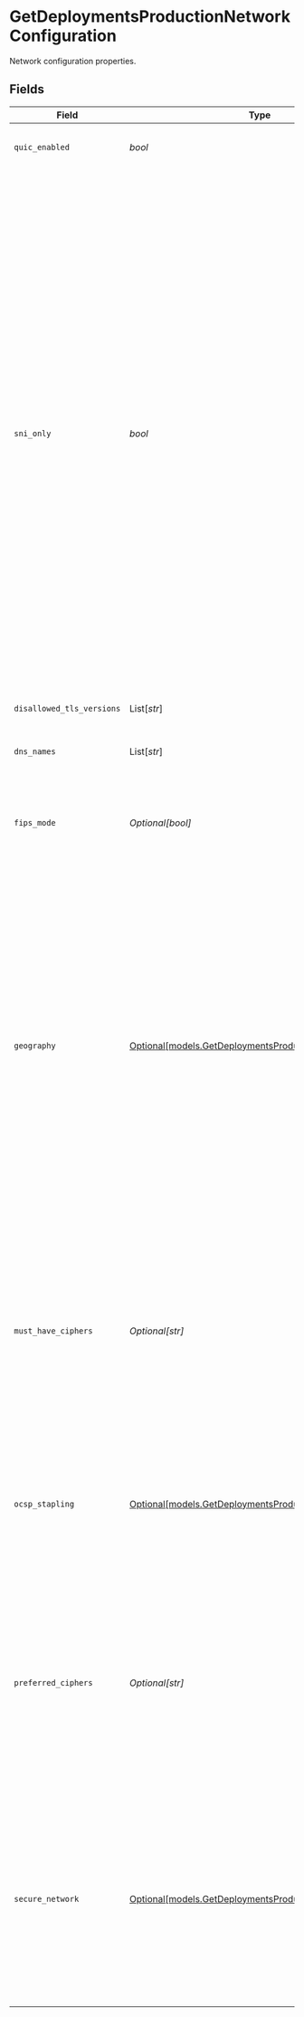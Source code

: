 # GetDeploymentsProductionNetworkConfiguration

Network configuration properties.


## Fields

| Field                                                                                                                                                                                                                                                                                                                                                                                                                                                                                            | Type                                                                                                                                                                                                                                                                                                                                                                                                                                                                                             | Required                                                                                                                                                                                                                                                                                                                                                                                                                                                                                         | Description                                                                                                                                                                                                                                                                                                                                                                                                                                                                                      |
| ------------------------------------------------------------------------------------------------------------------------------------------------------------------------------------------------------------------------------------------------------------------------------------------------------------------------------------------------------------------------------------------------------------------------------------------------------------------------------------------------ | ------------------------------------------------------------------------------------------------------------------------------------------------------------------------------------------------------------------------------------------------------------------------------------------------------------------------------------------------------------------------------------------------------------------------------------------------------------------------------------------------ | ------------------------------------------------------------------------------------------------------------------------------------------------------------------------------------------------------------------------------------------------------------------------------------------------------------------------------------------------------------------------------------------------------------------------------------------------------------------------------------------------ | ------------------------------------------------------------------------------------------------------------------------------------------------------------------------------------------------------------------------------------------------------------------------------------------------------------------------------------------------------------------------------------------------------------------------------------------------------------------------------------------------ |
| `quic_enabled`                                                                                                                                                                                                                                                                                                                                                                                                                                                                                   | *bool*                                                                                                                                                                                                                                                                                                                                                                                                                                                                                           | :heavy_check_mark:                                                                                                                                                                                                                                                                                                                                                                                                                                                                               | QUIC transport layer network protocol.                                                                                                                                                                                                                                                                                                                                                                                                                                                           |
| `sni_only`                                                                                                                                                                                                                                                                                                                                                                                                                                                                                       | *bool*                                                                                                                                                                                                                                                                                                                                                                                                                                                                                           | :heavy_check_mark:                                                                                                                                                                                                                                                                                                                                                                                                                                                                               | Server Name Indication (SNI) is an extension of the Transport Layer Security (TLS) networking protocol. It allows a server to present many certificates on the same IP address. All modern web browsers support the SNI extension. If you have the same SAN on two or more certificates with the SNI-only option set, Akamai may serve traffic using any certificate which matches the requested SNI hostname. You should avoid any certificates with overlapping SAN names when using SNI-only. |
| `disallowed_tls_versions`                                                                                                                                                                                                                                                                                                                                                                                                                                                                        | List[*str*]                                                                                                                                                                                                                                                                                                                                                                                                                                                                                      | :heavy_minus_sign:                                                                                                                                                                                                                                                                                                                                                                                                                                                                               | Disallowed TLS protocol.                                                                                                                                                                                                                                                                                                                                                                                                                                                                         |
| `dns_names`                                                                                                                                                                                                                                                                                                                                                                                                                                                                                      | List[*str*]                                                                                                                                                                                                                                                                                                                                                                                                                                                                                      | :heavy_minus_sign:                                                                                                                                                                                                                                                                                                                                                                                                                                                                               | Names served by SNI-only enabled enrollments.                                                                                                                                                                                                                                                                                                                                                                                                                                                    |
| `fips_mode`                                                                                                                                                                                                                                                                                                                                                                                                                                                                                      | *Optional[bool]*                                                                                                                                                                                                                                                                                                                                                                                                                                                                                 | :heavy_minus_sign:                                                                                                                                                                                                                                                                                                                                                                                                                                                                               | Enables Federal Information Processing Standards (FIPS) for the enrollment.                                                                                                                                                                                                                                                                                                                                                                                                                      |
| `geography`                                                                                                                                                                                                                                                                                                                                                                                                                                                                                      | [Optional[models.GetDeploymentsProductionGeography]](../models/getdeploymentsproductiongeography.md)                                                                                                                                                                                                                                                                                                                                                                                             | :heavy_minus_sign:                                                                                                                                                                                                                                                                                                                                                                                                                                                                               | Specifies the type of network where you want to deploy your certificate.  Use `core` to deploy across most of the world except for specially licensed areas.  Use `china+core` to include China, or `russia+core` to include Russia. Any non-`core` deployment needs to be enabled on your contract based on approval from the Chinese or Russian governments.                                                                                                                                   |
| `must_have_ciphers`                                                                                                                                                                                                                                                                                                                                                                                                                                                                              | *Optional[str]*                                                                                                                                                                                                                                                                                                                                                                                                                                                                                  | :heavy_minus_sign:                                                                                                                                                                                                                                                                                                                                                                                                                                                                               | Ciphers that you definitely want to include for your enrollment while deploying it on the network. For more information on cipher profiles, see [Update SSL/TLS cipher profiles](doc:cipher-profiles).                                                                                                                                                                                                                                                                                           |
| `ocsp_stapling`                                                                                                                                                                                                                                                                                                                                                                                                                                                                                  | [Optional[models.GetDeploymentsProductionOcspStapling]](../models/getdeploymentsproductionocspstapling.md)                                                                                                                                                                                                                                                                                                                                                                                       | :heavy_minus_sign:                                                                                                                                                                                                                                                                                                                                                                                                                                                                               | Indicates the OCSP stapling setting for the deployment. Use `on` to enable OCSP stapling, `off` to disable it, or `not-set` to ignore it.                                                                                                                                                                                                                                                                                                                                                        |
| `preferred_ciphers`                                                                                                                                                                                                                                                                                                                                                                                                                                                                              | *Optional[str]*                                                                                                                                                                                                                                                                                                                                                                                                                                                                                  | :heavy_minus_sign:                                                                                                                                                                                                                                                                                                                                                                                                                                                                               | Ciphers that you preferably want to include for your enrollment while deploying it on the network. For more information on cipher profiles, see [Update SSL/TLS cipher profiles](doc:cipher-profiles).                                                                                                                                                                                                                                                                                           |
| `secure_network`                                                                                                                                                                                                                                                                                                                                                                                                                                                                                 | [Optional[models.GetDeploymentsProductionSecureNetwork]](../models/getdeploymentsproductionsecurenetwork.md)                                                                                                                                                                                                                                                                                                                                                                                     | :heavy_minus_sign:                                                                                                                                                                                                                                                                                                                                                                                                                                                                               | Identifies the type of deployment network. An `enhanced-tls` value means Akamai's more secure network with PCI compliance capability, while `standard-tls` means Akamai's standard secure network.                                                                                                                                                                                                                                                                                               |